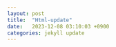 ```yaml
---
layout: post
title:  "Html-update"
date:   2023-12-08 03:10:03 +0900
categories: jekyll update
---
```


